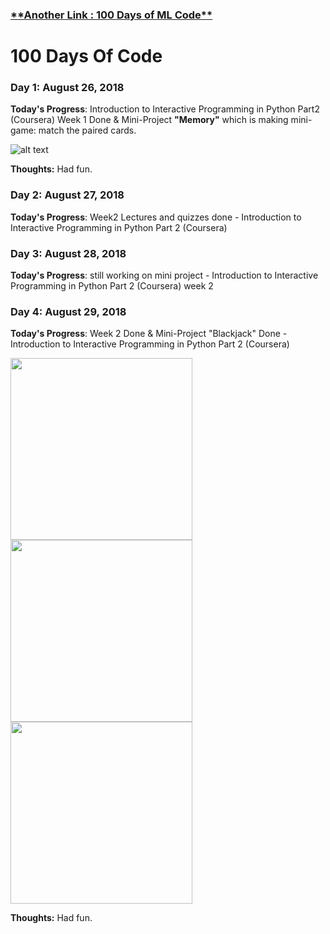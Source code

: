 <h3><a href = "https://positive235.github.io/100-DAYS-OF-ML/">**Another Link : 100 Days of ML Code**</a></h3>

# 100 Days Of Code

### Day 1: August 26, 2018 

**Today's Progress**: Introduction to Interactive Programming in Python Part2 (Coursera) Week 1 Done & Mini-Project **"Memory"** which is making mini-game: match the paired cards.

![alt text](https://raw.githubusercontent.com/positive235/100-DAYS-OF-CODE/master/memory.png)

**Thoughts:** Had fun.

### Day 2: August 27, 2018  

**Today's Progress**: Week2 Lectures and quizzes done - Introduction to Interactive Programming in Python Part 2 (Coursera)

### Day 3: August 28, 2018

**Today's Progress**: still working on mini project  - Introduction to Interactive Programming in Python Part 2 (Coursera) week 2

### Day 4: August 29, 2018

**Today's Progress**: Week 2 Done & Mini-Project "Blackjack" Done - Introduction to Interactive Programming in Python Part 2 (Coursera)

<img src = "https://raw.githubusercontent.com/positive235/100-DAYS-OF-CODE/master/Screenshot%20from%20blackjack.ogv.png" width = 291><img src = "https://raw.githubusercontent.com/positive235/100-DAYS-OF-CODE/master/Screenshot%20from%20blackjack.ogv%20-%201.png" width = 291><img src = "https://raw.githubusercontent.com/positive235/100-DAYS-OF-CODE/master/Screenshot%20from%20blackjack.ogv%20-%202.png" width = 291>

**Thoughts:** Had fun.


